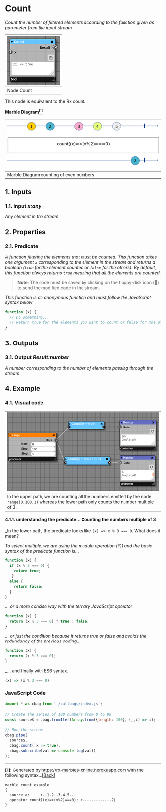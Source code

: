 # Count

_Count the number of filtered elements according to the function given as parameter from the input stream_

| ![node Count](img/count.png) |
|------------------------|
|Node Count|

This node is equivalent to the Rx count.

**Marble Diagram[<sup name="f1">[1]</sup>](#1)**

| ![Marble of count](img/count_marble.png) | 
|------------------------------------------|
| Marble Diagram counting of even numbers  |

## 1. Inputs

### 1.1. Input _x:any_

_Any element in the stream_

## 2. Properties

### 2.1. Predicate

_A function filtering the elements that must be counted. This function takes one argument `x` corresponding to the element in the stream and returns a boolean (`true` for the element counted or `false` for the others)._
_By default, this function always returns `true` meaning that all the elements are counted._

> **Note**: The code must be saved by clicking on the floppy-disk icon (💾) to send the modified code in the stream.
 

_This function is an anonymous function and must follow the JavaScript syntax below_

```javascript
function (x) {
  // Do something...
  // Return true for the elements you want to count or false for the others.
}
```

## 3. Outputs

### 3.1. Output _Result:number_

_A number corresponding to the number of elements passing through the stream_.

## 4. Example

### 4.1. Visual code

| ![count.png](img/count_example.png) |
|-------------------------------------|
|In the upper path, we are counting all the numbers emitted by the node `range(0,100,1)` whereas the lower path only counts the number multiple of 3.|

#### 4.1.1. understanding the predicate... Counting the numbers multiple of 3

_In the lower path, the predicate looks like `(x) => x % 3 === 0`. What does it mean?

_To select multiple, we are using the modulo operation (%) and the basic syntax of the predicate function is..._

```javascript
function (x) {
  if (x % 3 === 0) {
    return true;
   }
  else {
    return false;
  }
}
```
_... or a more concise way with the ternary JavaScript operator_

```javascript
function (x) {
  return (x % 3 === 0) ? true : false;
}
```
_... or just the condition because it returns true or false and avoids the redundancy of the previous coding..._

```javascript
function (x) {
  return (x % 3 === 0);
}
```

_... and finally with ES6 syntax. 

```javascript
(x) => (x % 3 === 0)
```

### JavaScript Code

```javascript
import * as cbag from './callbags/index.js';

// Create the series of 100 numbers from 0 to 99
const source$ = cbag.fromIter(Array.from({length: 100}, (_,i) => i);

// Run the stream
cbag.pipe(
  source$,
  cbag.count( x => true),
  cbag.subscribe(val => console.log(val))
);
```

---

<b name="1">[1]</b>: Generated by https://rx-marbles-online.herokuapp.com with the following syntax...[[Back]](#f1)
  ```
  marble count_example
  {
    source a:     +--1-2--3-4-5--|
    operator count((x)=>(x%2)===0): +-------------2|
  }
  ```
